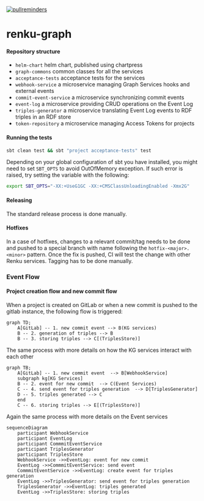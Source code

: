 [![pullreminders](https://pullreminders.com/badge.svg)](https://pullreminders.com?ref=badge)

# renku-graph

#### Repository structure

- `helm-chart` helm chart, published using chartpress
- `graph-commons` common classes for all the services
- `acceptance-tests` acceptance tests for the services
- `webhook-service` a microservice managing Graph Services hooks and external events
- `commit-event-service` a microservice synchronizing commit events
- `event-log` a microservice providing CRUD operations on the Event Log
- `triples-generator` a microservice translating Event Log events to RDF triples in an RDF store
- `token-repository` a microservice managing Access Tokens for projects

#### Running the tests

```bash
sbt clean test && sbt "project acceptance-tests" test
```

Depending on your global configuration of sbt you have installed, you might need to set `SBT_OPTS` to avoid OutOfMemory exception. 
If such error is raised, try setting the variable with the following:

```bash
export SBT_OPTS="-XX:+UseG1GC -XX:+CMSClassUnloadingEnabled -Xmx2G"
```

#### Releasing

The standard release process is done manually.

#### Hotfixes

In a case of hotfixes, changes to a relevant commit/tag needs to be done and pushed to a special branch with name
following the `hotfix-<major>.<minor>` pattern. Once the fix is pushed, CI will test the change with other Renku
services. Tagging has to be done manually.

### Event Flow

#### Project creation flow and new commit flow

When a project is created on GitLab or when a new commit is pushed to the gitlab instance, the following flow is
triggered:

```mermaid
graph TD;
    A[GitLab] -- 1. new commit event --> B(KG services) 
    B -- 2. generation of triples --> B
    B -- 3. storing triples --> C[(TriplesStore)]

```

The same process with more details on how the KG services interact with each other

```mermaid
graph TB;
    A[GitLab] -- 1. new commit event  --> B[WebhookService]
    subgraph kg[KG Services]
    B -- 2. event for new commit  --> C(Event Services)
    C -- 4. send event for triples generation  --> D[TriplesGenerator]
    D -- 5. triples generated --> C
    end
    C -- 6. storing triples --> E[(TriplesStore)]
```

Again the same process with more details on the Event services

```mermaid
sequenceDiagram
    participant WebhookService
    participant EventLog
    participant CommmitEventService
    participant TriplesGenerator
    participant TriplesStore
    WebhookService ->>EventLog: event for new commit 
    EventLog ->>CommmitEventService: send event
    CommmitEventService ->>EventLog: create event for triples generation
    EventLog ->>TriplesGenerator: send event for triples generation
    TriplesGenerator ->>EventLog: triples generated
    EventLog ->>TriplesStore: storing triples
```

